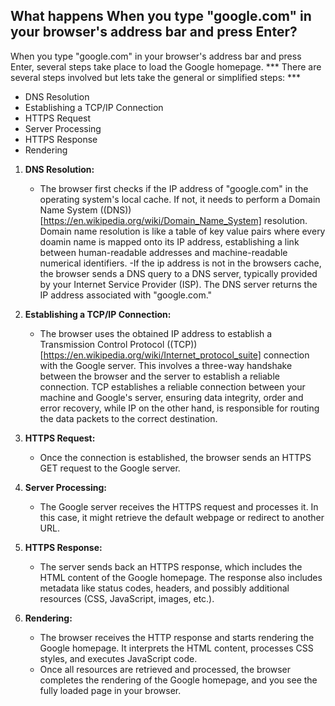 ## What happens When you type "google.com" in your browser's address bar and press Enter?


When you type "google.com" in your browser's address bar and press Enter, several steps take place to load the Google homepage. 
*** There are several steps involved but lets take the general or simplified steps: ***
  - DNS Resolution
  - Establishing a TCP/IP Connection
  - HTTPS Request
  - Server Processing
  - HTTPS Response
  - Rendering



1. **DNS Resolution:**
   - The browser first checks if the IP address of "google.com" in the operating system's local cache. If not, it needs to perform a Domain Name System ((DNS))[https://en.wikipedia.org/wiki/Domain_Name_System] resolution. Domain name resolution is like a table of key value pairs where every doamin name is mapped onto its IP address, establishing a link between human-readable addresses and machine-readable numerical identifiers.
   -If the ip address is not in the browsers cache, the browser sends a DNS query to a DNS server, typically provided by your Internet Service Provider (ISP). The DNS server returns the IP address associated with "google.com."

2. **Establishing a TCP/IP Connection:**
   - The browser uses the obtained IP address to establish a Transmission Control Protocol ((TCP))[https://en.wikipedia.org/wiki/Internet_protocol_suite] connection with the Google server. This involves a three-way handshake between the browser and the server to establish a reliable connection. 
   TCP establishes a reliable connection between your machine and Google's server, ensuring data integrity, order and error recovery, while IP on the other hand, is responsible for routing the data packets to the correct destination.

3. **HTTPS Request:**
   - Once the connection is established, the browser sends an HTTPS GET request to the Google server. 

4. **Server Processing:**
   - The Google server receives the HTTPS request and processes it. In this case, it might retrieve the default webpage or redirect to another URL.

5. **HTTPS Response:**
   - The server sends back an HTTPS response, which includes the HTML content of the Google homepage. The response also includes metadata like status codes, headers, and possibly additional resources (CSS, JavaScript, images, etc.).

6. **Rendering:**
   - The browser receives the HTTP response and starts rendering the Google homepage. It interprets the HTML content, processes CSS styles, and executes JavaScript code.
    - Once all resources are retrieved and processed, the browser completes the rendering of the Google homepage, and you see the fully loaded page in your browser.

